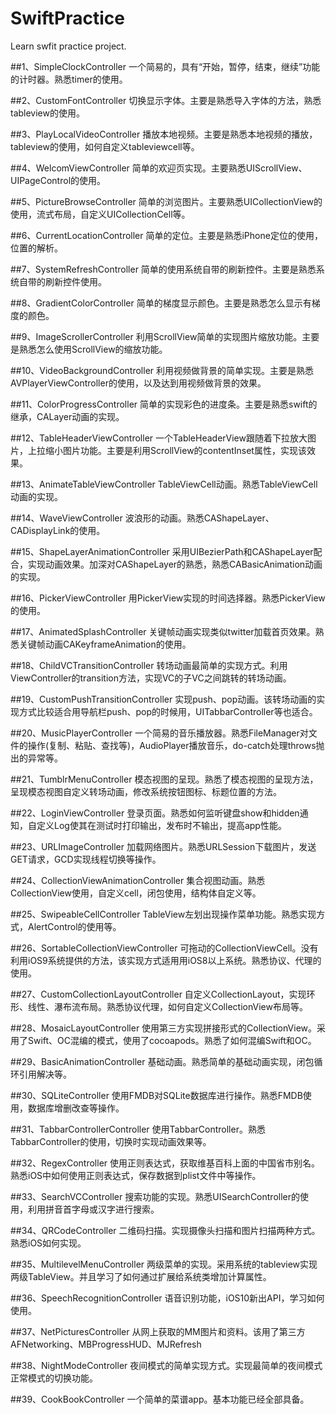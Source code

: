 # SwiftPractice
Learn swfit practice project.

##1、SimpleClockController
一个简易的，具有“开始，暂停，结束，继续”功能的计时器。熟悉timer的使用。


##2、CustomFontController
切换显示字体。主要是熟悉导入字体的方法，熟悉tableview的使用。


##3、PlayLocalVideoController
播放本地视频。主要是熟悉本地视频的播放，tableview的使用，如何自定义tableviewcell等。


##4、WelcomViewController
简单的欢迎页实现。主要熟悉UIScrollView、UIPageControl的使用。


##5、PictureBrowseController
简单的浏览图片。主要熟悉UICollectionView的使用，流式布局，自定义UICollectionCell等。


##6、CurrentLocationController
简单的定位。主要是熟悉iPhone定位的使用，位置的解析。

##7、SystemRefreshController
简单的使用系统自带的刷新控件。主要是熟悉系统自带的刷新控件使用。


##8、GradientColorController
简单的梯度显示颜色。主要是熟悉怎么显示有梯度的颜色。


##9、ImageScrollerController
利用ScrollView简单的实现图片缩放功能。主要是熟悉怎么使用ScrollView的缩放功能。


##10、VideoBackgroundController
利用视频做背景的简单实现。主要是熟悉AVPlayerViewController的使用，以及达到用视频做背景的效果。


##11、ColorProgressController
简单的实现彩色的进度条。主要是熟悉swift的继承，CALayer动画的实现。


##12、TableHeaderViewController
一个TableHeaderView跟随着下拉放大图片，上拉缩小图片功能。主要是利用ScrollView的contentInset属性，实现该效果。


##13、AnimateTableViewController
TableViewCell动画。熟悉TableViewCell动画的实现。


##14、WaveViewController
波浪形的动画。熟悉CAShapeLayer、CADisplayLink的使用。


##15、ShapeLayerAnimationController
采用UIBezierPath和CAShapeLayer配合，实现动画效果。加深对CAShapeLayer的熟悉，熟悉CABasicAnimation动画的实现。


##16、PickerViewController
用PickerView实现的时间选择器。熟悉PickerView的使用。


##17、AnimatedSplashController
关键帧动画实现类似twitter加载首页效果。熟悉关键帧动画CAKeyframeAnimation的使用。


##18、ChildVCTransitionController
转场动画最简单的实现方式。利用ViewController的transition方法，实现VC的子VC之间跳转的转场动画。


##19、CustomPushTransitionController
实现push、pop动画。该转场动画的实现方式比较适合用导航栏push、pop的时候用，UITabbarController等也适合。


##20、MusicPlayerController
一个简易的音乐播放器。熟悉FileManager对文件的操作(复制、粘贴、查找等)，AudioPlayer播放音乐，do-catch处理throws抛出的异常等。

##21、TumblrMenuController
模态视图的呈现。熟悉了模态视图的呈现方法，呈现模态视图自定义转场动画，修改系统按钮图标、标题位置的方法。


##22、LoginViewController
登录页面。熟悉如何监听键盘show和hidden通知，自定义Log使其在测试时打印输出，发布时不输出，提高app性能。


##23、URLImageController
加载网络图片。熟悉URLSession下载图片，发送GET请求，GCD实现线程切换等操作。


##24、CollectionViewAnimationController
集合视图动画。熟悉CollectionView使用，自定义cell，闭包使用，结构体自定义等。


##25、SwipeableCellController
TableView左划出现操作菜单功能。熟悉实现方式，AlertControl的使用等。


##26、SortableCollectionViewController
可拖动的CollectionViewCell。没有利用iOS9系统提供的方法，该实现方式适用用iOS8以上系统。熟悉协议、代理的使用。


##27、CustomCollectionLayoutController
自定义CollectionLayout，实现环形、线性、瀑布流布局。熟悉协议代理，如何自定义CollectionView布局等。


##28、MosaicLayoutController
使用第三方实现拼接形式的CollectionView。采用了Swift、OC混编的模式，使用了cocoapods。熟悉了如何混编Swift和OC。


##29、BasicAnimationController
基础动画。熟悉简单的基础动画实现，闭包循环引用解决等。


##30、SQLiteController
使用FMDB对SQLite数据库进行操作。熟悉FMDB使用，数据库增删改查等操作。


##31、TabbarControllerController
使用TabbarController。熟悉TabbarController的使用，切换时实现动画效果等。


##32、RegexController
使用正则表达式，获取维基百科上面的中国省市别名。熟悉iOS中如何使用正则表达式，保存数据到plist文件中等操作。


##33、SearchVCController
搜索功能的实现。熟悉UISearchController的使用，利用拼音首字母或汉字进行搜索。


##34、QRCodeController
二维码扫描。实现摄像头扫描和图片扫描两种方式。熟悉iOS如何实现。


##35、MultilevelMenuController
两级菜单的实现。采用系统的tableview实现两级TableView。并且学习了如何通过扩展给系统类增加计算属性。


##36、SpeechRecognitionController
语音识别功能，iOS10新出API，学习如何使用。


##37、NetPicturesController
从网上获取的MM图片和资料。该用了第三方AFNetworking、MBProgressHUD、MJRefresh


##38、NightModeController
夜间模式的简单实现方式。实现最简单的夜间模式正常模式的切换功能。


##39、CookBookController
一个简单的菜谱app。基本功能已经全部具备。


